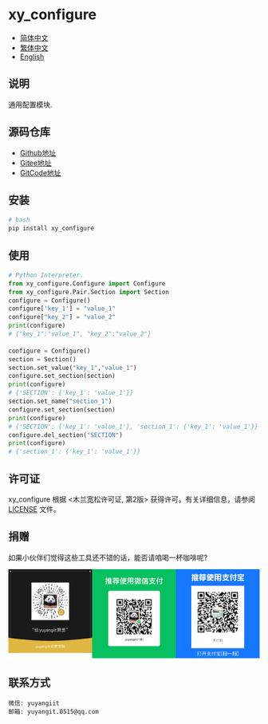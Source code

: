 <!--
 * @Author: yuyangit yuyangit.0515@qq.com
 * @Date: 2024-10-19 10:54:58
 * @LastEditors: yuyangit yuyangit.0515@qq.com
 * @LastEditTime: 2024-10-19 11:06:07
 * @FilePath: /xy_configure/readme/README_zh_CN.md
 * @Description: 这是默认设置,请设置`customMade`, 打开koroFileHeader查看配置 进行设置: https://github.com/OBKoro1/koro1FileHeader/wiki/%E9%85%8D%E7%BD%AE
-->
# xy_configure

- [简体中文](README_zh_CN.md)
- [繁体中文](README_zh_TW.md)
- [English](README_en.md)

## 说明

通用配置模块.

## 源码仓库

- <a href="https://github.com/xy-base/xy_configure.git" target="_blank">Github地址</a>  
- <a href="https://gitee.com/xy-opensource/xy_configure.git" target="_blank">Gitee地址</a>  
- <a href="https://gitcode.com/xy-opensource/xy_configure.git" target="_blank">GitCode地址</a>  

## 安装

```bash
# bash
pip install xy_configure
```

## 使用

```python
# Python Interpreter.
from xy_configure.Configure import Configure
from xy_configure.Pair.Section import Section
configure = Configure() 
configure['key_1'] = "value_1"
configure["key_2"] = "value_2"
print(configure)
# {"key_1":"value_1", "key_2":"value_2"}

configure = Configure() 
section = Section()
section.set_value("key_1","value_1")
configure.set_section(section)
print(configure)
# {'SECTION': {'key_1': 'value_1'}}
section.set_name("section_1")
configure.set_section(section)
print(configure)
# {'SECTION': {'key_1': 'value_1'}, 'section_1': {'key_1': 'value_1'}}
configure.del_section("SECTION")
print(configure)
# {'section_1': {'key_1': 'value_1'}}

```

## 许可证
xy_configure 根据 <木兰宽松许可证, 第2版> 获得许可。有关详细信息，请参阅 [LICENSE](../LICENSE) 文件。


## 捐赠

如果小伙伴们觉得这些工具还不错的话，能否请咱喝一杯咖啡呢?  

![Pay-Total](./Pay-Total.png)


## 联系方式

```
微信: yuyangiit
邮箱: yuyangit.0515@qq.com
```